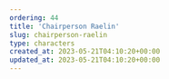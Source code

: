```yaml
---
ordering: 44
title: 'Chairperson Raelin'
slug: chairperson-raelin
type: characters
created_at: 2023-05-21T04:10:20+00:00
updated_at: 2023-05-21T04:10:20+00:00
---
```

